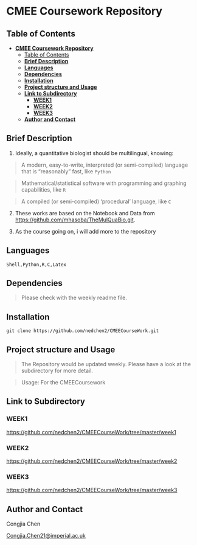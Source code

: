 # **CMEE Coursework Repository**

## Table of Contents

- [**CMEE Coursework Repository**](#cmee-coursework-repository)
  - [Table of Contents](#table-of-contents)
  - [**Brief Description**](#brief-description)
  - [**Languages**](#languages)
  - [**Dependencies**](#dependencies)
  - [**Installation**](#installation)
  - [**Project structure and Usage**](#project-structure-and-usage)
  - [**Link to Subdirectory**](#link-to-subdirectory)
    - [**WEEK1**](#week1)
    - [**WEEK2**](#week2)
    - [**WEEK3**](#week3)
  - [**Author and Contact**](#author-and-contact)

## **Brief Description**
1. Ideally, a quantitative biologist should be multilingual, knowing:

>A modern, easy-to-write, interpreted (or semi-compiled) language that is “reasonably” fast, like `Python`

>Mathematical/statistical software with programming and graphing capabilities, like `R`

>A compiled (or semi-compiled) ‘procedural’ language, like `C`

2. These works are based on the Notebook and Data from https://github.com/mhasoba/TheMulQuaBio.git.

3. As the course going on, i will add more to the repository

## **Languages**
```
Shell,Python,R,C,Latex
```

## **Dependencies**
> Please check with the weekly readme file.

## **Installation**
```
git clone https://github.com/nedchen2/CMEECourseWork.git
```

## **Project structure and Usage**

> The Repository would be updated weekly. Please have a look at the subdirectory for more detail.

> Usage: For the CMEECoursework 

## **Link to Subdirectory**

### **WEEK1**

<https://github.com/nedchen2/CMEECourseWork/tree/master/week1>

### **WEEK2**

<https://github.com/nedchen2/CMEECourseWork/tree/master/week2>

### **WEEK3**

<https://github.com/nedchen2/CMEECourseWork/tree/master/week3>

## **Author and Contact**
Congjia Chen

Congjia.Chen21@imperial.ac.uk